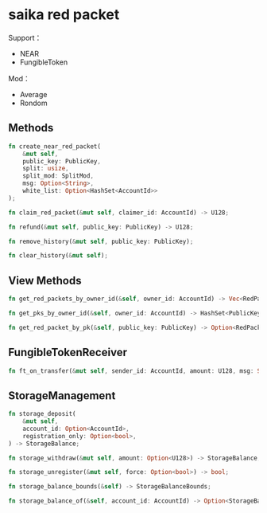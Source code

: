# saika red packet

Support：
* NEAR
* FungibleToken

Mod：
* Average
* Rondom

## Methods
```rust
fn create_near_red_packet(
    &mut self,
    public_key: PublicKey,
    split: usize,
    split_mod: SplitMod,
    msg: Option<String>,
    white_list: Option<HashSet<AccountId>>
);

fn claim_red_packet(&mut self, claimer_id: AccountId) -> U128;

fn refund(&mut self, public_key: PublicKey) -> U128;

fn remove_history(&mut self, public_key: PublicKey);

fn clear_history(&mut self);
```

## View Methods
```rust
fn get_red_packets_by_owner_id(&self, owner_id: AccountId) -> Vec<RedPacketView>;

fn get_pks_by_owner_id(&self, owner_id: AccountId) -> HashSet<PublicKey>;

fn get_red_packet_by_pk(&self, public_key: PublicKey) -> Option<RedPacketView>;
```

## FungibleTokenReceiver
```rust
fn ft_on_transfer(&mut self, sender_id: AccountId, amount: U128, msg: String) -> PromiseOrValue<U128>;
```

## StorageManagement
```rust
fn storage_deposit(
    &mut self,
    account_id: Option<AccountId>,
    registration_only: Option<bool>,
) -> StorageBalance;

fn storage_withdraw(&mut self, amount: Option<U128>) -> StorageBalance;

fn storage_unregister(&mut self, force: Option<bool>) -> bool;

fn storage_balance_bounds(&self) -> StorageBalanceBounds;

fn storage_balance_of(&self, account_id: AccountId) -> Option<StorageBalance>;
```
